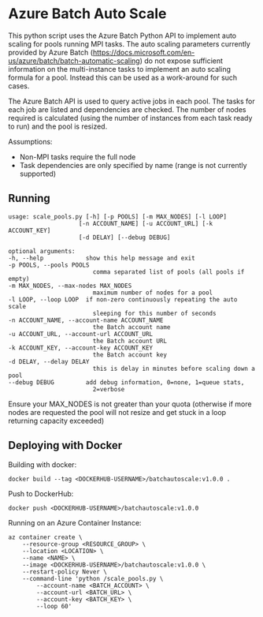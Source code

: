 # Azure Batch Auto Scale

This python script uses the Azure Batch Python API to implement auto scaling for pools running MPI tasks.  The auto scaling parameters currently provided by Azure Batch (https://docs.microsoft.com/en-us/azure/batch/batch-automatic-scaling) do not expose sufficient information on the multi-instance tasks to implement an auto scaling formula for a pool.  Instead this can be used as a work-around for such cases.

The Azure Batch API is used to query active jobs in each pool.  The tasks for each job are listed and dependencies are checked.  The number of nodes required is calculated (using the number of instances from each task ready to run) and the pool is resized.

Assumptions:

* Non-MPI tasks require the full node
* Task dependencies are only specified by name (range is not currently supported)

## Running

    usage: scale_pools.py [-h] [-p POOLS] [-m MAX_NODES] [-l LOOP]
                        [-n ACCOUNT_NAME] [-u ACCOUNT_URL] [-k ACCOUNT_KEY]
                        [-d DELAY] [--debug DEBUG]

    optional arguments:
    -h, --help            show this help message and exit
    -p POOLS, --pools POOLS
                            comma separated list of pools (all pools if empty)
    -m MAX_NODES, --max-nodes MAX_NODES
                            maximum number of nodes for a pool
    -l LOOP, --loop LOOP  if non-zero continuously repeating the auto scale
                            sleeping for this number of seconds
    -n ACCOUNT_NAME, --account-name ACCOUNT_NAME
                            the Batch account name
    -u ACCOUNT_URL, --account-url ACCOUNT_URL
                            the Batch account URL
    -k ACCOUNT_KEY, --account-key ACCOUNT_KEY
                            the Batch account key
    -d DELAY, --delay DELAY
                            this is delay in minutes before scaling down a pool
    --debug DEBUG         add debug information, 0=none, 1=queue stats,
                            2=verbose

Ensure your MAX_NODES is not greater than your quota (otherwise if more nodes are requested the pool will not resize and get stuck in a loop returning capacity exceeded)

## Deploying with Docker

Building with docker:

    docker build --tag <DOCKERHUB-USERNAME>/batchautoscale:v1.0.0 .

Push to DockerHub:

    docker push <DOCKERHUB-USERNAME>/batchautoscale:v1.0.0

Running on an Azure Container Instance:

    az container create \
        --resource-group <RESOURCE_GROUP> \
        --location <LOCATION> \
        --name <NAME> \
        --image <DOCKERHUB-USERNAME>/batchautoscale:v1.0.0 \
        --restart-policy Never \
        --command-line 'python /scale_pools.py \
            --account-name <BATCH_ACCOUNT> \
            --account-url <BATCH_URL> \
            --account-key <BATCH_KEY> \
            --loop 60'

